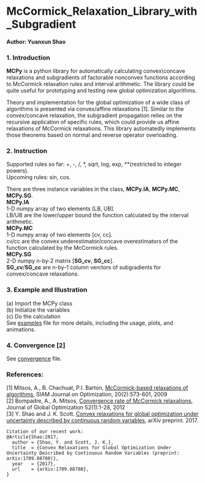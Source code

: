 # McCormick_Relaxation_Library_with_Subgradient
#### Author: Yuanxun Shao

### 1. Introduction
**MCPy** is a python library for automatically calculating convex\concave relaxations and subgradients of factorable nonconvex functions according to McCormick relaxation rules and interval arithmetic. The library could be quite useful for prototyping and testing new global optimization algorithms.

Theory and implementation for the global optimization of a wide class of algorithms is presented via convex/affine relaxations [1]. Similar to the convex/concave relaxation, the subgradient propagation relies on the recursive application of specific rules, which could provide us affine relaxations of McCormick relaxations. This library automatedly implements those theorems based on normal and reverse operator overloading.

### 2. Instruction
Supported rules so far: +, -, /, \*, sqrt, log, exp, \*\*(restricted to integer powers).
<br />
Upcoming rules: sin, cos.

There are three instance variables in the class, **MCPy.IA**, **MCPy.MC**, **MCPy.SG**.
<br />
**MCPy.IA** 
<br />1-D numpy array of two elements [LB, UB]. <br />LB/UB are the lower/upper bound the function calculated by the interval arithmetic.
<br />
**MCPy.MC**
<br />1-D numpy array of two elements [cv, cc]. <br />cv/cc are the convex underestimator/concave overestimators of the function calculated by the McCormick rules.
<br />
**MCPy.SG**
<br /> 2-D numpy n-by-2 matrix [**SG_cv**, **SG_cc**]. <br /> **SG_cv**/**SG_cc** are n-by-1 column verctors of subgradients for convex/concave relaxations.

### 3. Example and Illustration
(a) Import the MCPy class
<br />
(b) Initialize the variables
<br />
(c) Do the calculation
<br />
See [examples](https://github.com/shaoyuanxun/McCormick_Relaxation_Library_with_Subgradient/blob/master/examples.ipynb) file for more details, including the usage, plots, and animations.

### 4. Convergence [2]
See [convergence](https://github.com/shaoyuanxun/McCormick_Relaxation_Library_with_Subgradient/blob/master/convergence.ipynb) file.

### References:
[1] Mitsos, A., B. Chachuat, P.I. Barton, [McCormick-based relaxations of algorithms](http://epubs.siam.org/doi/abs/10.1137/080717341), SIAM Journal on Optimization, 20(2):573-601, 2009
<br />
[2] Bompadre, A., A. Mitsos, [Convergence rate of McCormick relaxations](https://link.springer.com/article/10.1007%2Fs10898-011-9685-2), Journal of Global Optimization 52(1):1-28, 2012
<br />
[3] Y. Shao and J. K. Scott. [Convex relaxations for global optimization under uncertainty described by continuous random variables](https://arxiv.org/abs/1709.08780), arXiv preprint. 2017.

```
Citation of our recent work:
@Article{Shao:2017,
  author = {Shao, Y. and Scott, J. K.},
  title  = {Convex Relaxations for Global Optimization Under Uncertainty Described by Continuous Random Variables (preprint: arXiv:1709.08780)},
  year   = {2017},
  url    = {arXiv:1709.08780},
}
```
